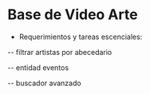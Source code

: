 # Base de Video Arte

- Requerimientos y tareas escenciales:

-- filtrar artistas por abecedario

-- entidad eventos

-- buscador avanzado